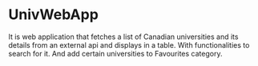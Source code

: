 # UnivWebApp
It is web application that fetches a list of Canadian universities and its details from an external api and displays in a table. With functionalities to search for it. And add certain universities to Favourites category.
